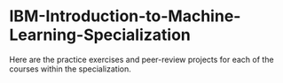# IBM-Introduction-to-Machine-Learning-Specialization

Here are the practice exercises and peer-review projects for each of the courses within the specialization.

